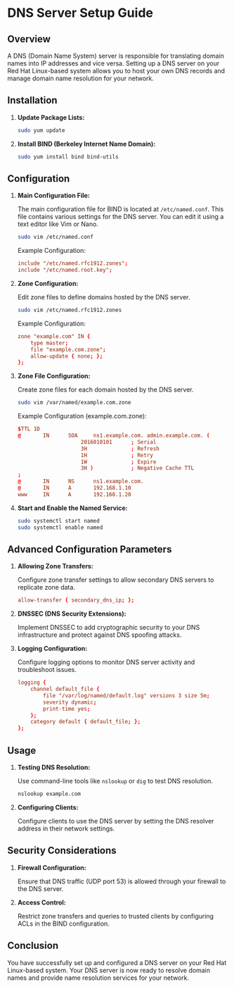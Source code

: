 # DNS Server Setup Guide

## Overview

A DNS (Domain Name System) server is responsible for translating domain names into IP addresses and vice versa. Setting up a DNS server on your Red Hat Linux-based system allows you to host your own DNS records and manage domain name resolution for your network.

## Installation

1. **Update Package Lists:**

    ```bash
    sudo yum update
    ```

2. **Install BIND (Berkeley Internet Name Domain):**

    ```bash
    sudo yum install bind bind-utils
    ```

## Configuration

1. **Main Configuration File:**

    The main configuration file for BIND is located at `/etc/named.conf`. This file contains various settings for the DNS server. You can edit it using a text editor like Vim or Nano.

    ```bash
    sudo vim /etc/named.conf
    ```

    Example Configuration:

    ```conf
    include "/etc/named.rfc1912.zones";
    include "/etc/named.root.key";
    ```

2. **Zone Configuration:**

    Edit zone files to define domains hosted by the DNS server.

    ```bash
    sudo vim /etc/named.rfc1912.zones
    ```

    Example Configuration:

    ```conf
    zone "example.com" IN {
        type master;
        file "example.com.zone";
        allow-update { none; };
    };
    ```

3. **Zone File Configuration:**

    Create zone files for each domain hosted by the DNS server.

    ```bash
    sudo vim /var/named/example.com.zone
    ```

    Example Configuration (example.com.zone):

    ```conf
    $TTL 1D
    @       IN      SOA     ns1.example.com. admin.example.com. (
                        2016010101      ; Serial
                        3H              ; Refresh
                        1H              ; Retry
                        1W              ; Expire
                        3H )            ; Negative Cache TTL
    ;
    @       IN      NS      ns1.example.com.
    @       IN      A       192.168.1.10
    www     IN      A       192.168.1.20
    ```

4. **Start and Enable the Named Service:**

    ```bash
    sudo systemctl start named
    sudo systemctl enable named
    ```

## Advanced Configuration Parameters

1. **Allowing Zone Transfers:**

    Configure zone transfer settings to allow secondary DNS servers to replicate zone data.

    ```conf
    allow-transfer { secondary_dns_ip; };
    ```

2. **DNSSEC (DNS Security Extensions):**

    Implement DNSSEC to add cryptographic security to your DNS infrastructure and protect against DNS spoofing attacks.

3. **Logging Configuration:**

    Configure logging options to monitor DNS server activity and troubleshoot issues.

    ```conf
    logging {
        channel default_file {
            file "/var/log/named/default.log" versions 3 size 5m;
            severity dynamic;
            print-time yes;
        };
        category default { default_file; };
    };
    ```

## Usage

1. **Testing DNS Resolution:**

    Use command-line tools like `nslookup` or `dig` to test DNS resolution.

    ```bash
    nslookup example.com
    ```

2. **Configuring Clients:**

    Configure clients to use the DNS server by setting the DNS resolver address in their network settings.

## Security Considerations

1. **Firewall Configuration:**

    Ensure that DNS traffic (UDP port 53) is allowed through your firewall to the DNS server.

2. **Access Control:**

    Restrict zone transfers and queries to trusted clients by configuring ACLs in the BIND configuration.

## Conclusion

You have successfully set up and configured a DNS server on your Red Hat Linux-based system. Your DNS server is now ready to resolve domain names and provide name resolution services for your network.
